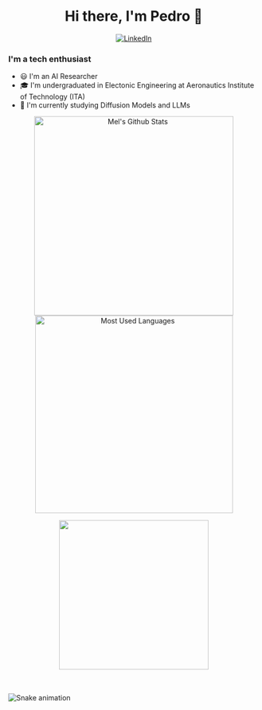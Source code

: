 <h1 align="center">Hi there, I'm Pedro 🎈</h1>

<p align="center">
  <a href="https://www.linkedin.com/in/pedro-lustosa/"><img alt="LinkedIn" src="https://img.shields.io/badge/linkedin-%230077B5.svg?style=for-the-badge&logo=linkedin&logoColor=white" /></a>
 
</p>


### I'm a tech enthusiast

- 😃 I'm an AI Researcher 
- 🎓 I'm undergraduated in Electonic Engineering at Aeronautics Institute of Technology (ITA)
- 📖 I'm currently studying Diffusion Models and LLMs

 <p align="center">
    <img width="400em" src="https://github-readme-stats.vercel.app/api?username=melribeiro&show_icons=true&theme=dark" alt="Mel's Github Stats" />
    <img width="397em" src="https://github-readme-stats.vercel.app/api/top-langs/?username=melribeiro&layout=compact&theme=dark" alt="Most Used Languages" />
</p>
 
 
 <div align="center"> 
<img height="300em"src="https://cdna.artstation.com/p/assets/images/images/035/693/656/original/gwyneth-balucio-hello-world.gif?1615642877" alt"hello world"> <br><br><br>
</div> 
 
 ![Snake animation](https://github.com/MelRibeiro/MelRibeiro/blob/output/github-contribution-grid-snake.svg)
